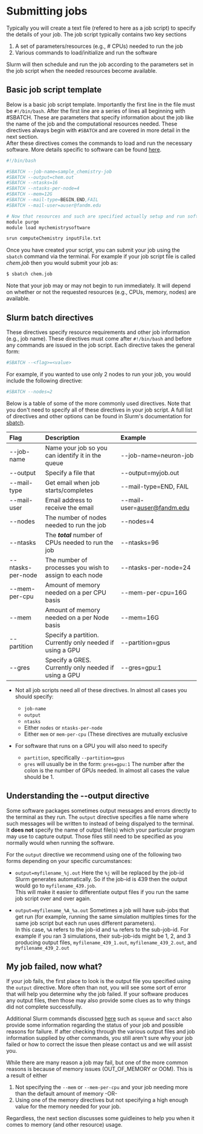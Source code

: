 # Submitting jobs

Typically you will create a text file (refered to here as a job script) to specify the details of your job.  The job script typically contains two key sections

1. A set of parameters/resources (e.g., # CPUs) needed to run the job
2. Various commands to load/initialize and run the software

Slurm will then schedule and run the job according to the parameters set in the job script when the needed resources become available. 

## Basic job script template

Below is a basic job script template.  Importantly the first line in the file must be `#!/bin/bash`.  After the first line are a series of lines all beginning with #SBATCH.  These are parameters
that specify information about the job like the name of the job and the computational resources needed.  These directives always begin with `#SBATCH` and are covered in more detail in the next section.  
After these directives comes the commands to load and run the necessary software.  More details specific to software can be found [here](../software/README.md).

```bash
#!/bin/bash

#SBATCH --job-name=sample_chemistry-job
#SBATCH --output=chem.out
#SBATCH --ntasks=16
#SBATCH --ntasks-per-node=4
#SBATCH --mem=12G
#SBATCH --mail-type=BEGIN,END,FAIL
#SBATCH --mail-user=auser@fandm.edu

# Now that resources and such are specified actually setup and run software
module purge
module load mychemistrysoftware

srun computeChemistry inputFile.txt
```

Once you have created your script, you can submit your job using the `sbatch` command via the terminal.  For example if your job script file is called *chem.job* then you would submit your job as:

```bash
$ sbatch chem.job
```

Note that your job may or may not begin to run immediately.  It will depend on whether or not the requested resources (e.g., CPUs, memory, nodes) are available.

## Slurm batch directives

These directives specify resource requirements and other job information (e.g., job name). These directives must come after `#!/bin/bash` and before any commands are issued in the job script. 
Each directive takes the general form:

```bash
#SBATCH --<flag>=<value>
```

For example, if you wanted to use only 2 nodes to run your job, you would include the following directive:

```bash
#SBATCH --nodes=2
```

Below is a table of some of the more commonly used directives.  Note that you don't need to specify all of these directives in your job script.
A full list of directives and other options can be found in Slurm's documentation for [sbatch](https://slurm.schedmd.com/sbatch.html).

| Flag                | Description                                         | Example                    |
| :------------------ | :-------------------------------------------------- | :------------------------- |
| --job-name          | Name your job so you can identify it in the queue   | --job-name=neuron-job      |
| --output            | Specify a file that                                 | --output=myjob.out         |
| --mail-type         | Get email when job starts/completes                 | --mail-type=END, FAIL      |
| --mail-user         | Email address to receive the email                  | --mail-user=auser@fandm.edu |
| --nodes             | The number of nodes needed to run the job           | --nodes=4                  |
| --ntasks            | The ***total*** number of CPUs needed to run the job | --ntasks=96               |
| --ntasks-per-node   | The number of processes you wish to assign to each node | --ntasks-per-node=24   |
| --mem-per-cpu       | Amount of memory needed on a per CPU basis          | --mem-per-cpu=16G          |
| --mem               | Amount of memory needed on a per Node basis         | --mem=16G                  |
| --partition         | Specify a partition. Currently only needed if using a GPU | --partition=gpus     |
| --gres              | Specify a GRES. Currently only needed if using a GPU | --gres=gpu:1              |

- Not all job scripts need all of these directives.  In almost all cases you should specify:
  - `job-name`
  - `output`
  - `ntasks`
  - Either `nodes` or `ntasks-per-node`
  - Either `mem` or `mem-per-cpu` (These directives are mutually exclusive

- For software that runs on a GPU you will also need to specify
  - `partition`, specifically `--partition=gpus`
  - `gres` will usually be in the form: `gres=gpu:1`  The number after the colon is the number of GPUs needed.  In almost all cases the value should be 1.

## Understanding the --output directive

Some software packages sometimes output messages and errors directly to the terminal as they run.  The `output` directive specifies a file name where such messages will be written to instead of being dispalyed to the terminal.  It **does not** specify the name of output file(s) which your particular program may use to capture output.  Those files still need to be specified as you normally would when running the software.

For the `output` directive we recommend using one of the following two forms depending on your specific curcumstances:

- `output=myfilename_%j.out`  Here the `%j` will be replaced by the job-id Slurm generates automatically.  So if the job-id is 439 then the output would go to `myfilename_439.job`.  
  This will make it easier to differentiate output files if you run the same job script over and over again.

- `output=myfilename_%A_%a.out`  Sometimes a job will have sub-jobs that get run (for example, running the same simulation multiples times for the same job script but each run uses different parameters).  
   In this case, `%A` refers to the job-id and `%a` refers to the sub-job-id.  For example if you ran 3 simulations, their sub-job-ids might be 1, 2, and 3 producing output files, `myfilename_439_1.out`, `myfilename_439_2.out`, and `myfilename_439_2.out`

## My job failed, now what?

If your job fails, the first place to look is the output file you specified using the `output` directive.  More often than not, you will see some sort of error that will help you determine why the job failed.  If your software produces any output files, then those may also provide some clues as to why things did not complete successfully.  

Additional Slurm commands discussed [here](05_commands.md) such as `squeue` and `sacct` also provide some information regarding the status of your job and possible reasons for failure.  If after checking through the various output files and job information supplied by other commands, you still aren't sure why your job failed or how to correct the issue then please contact us and we will assist you.

While there are many reason a job may fail, but one of the more common reasons is because of memory issues (OUT_OF_MEMORY or OOM).  This is a result of either

1. Not specifying the `--mem` or `--mem-per-cpu` and your job needing more than the default amount of memory -OR-
2. Using one of the memory directives but not specifying a high enough value for the memory needed for your job.

Regardless, the next section discusses some guidleines to help you when it comes to memory (and other resource) usage.